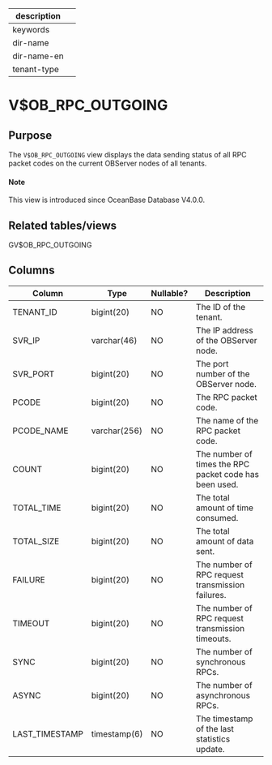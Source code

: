 |description||
|---|---|
|keywords||
|dir-name||
|dir-name-en||
|tenant-type||

# V$OB_RPC_OUTGOING

## Purpose

The `V$OB_RPC_OUTGOING` view displays the data sending status of all RPC packet codes on the current OBServer nodes of all tenants.

<main id="notice" type='explain'>
  <h4>Note</h4>
  <p>This view is introduced since OceanBase Database V4.0.0. </p>
</main>

## Related tables/views

GV$OB_RPC_OUTGOING

## Columns

| **Column** | **Type** | **Nullable?** | **Description** |
|----------------|--------------|----------------|-----------------------|
| TENANT_ID | bigint(20) | NO | The ID of the tenant. |
| SVR_IP | varchar(46) | NO | The IP address of the OBServer node. |
| SVR_PORT | bigint(20) | NO | The port number of the OBServer node. |
| PCODE | bigint(20) | NO | The RPC packet code. |
| PCODE_NAME | varchar(256) | NO | The name of the RPC packet code. |
| COUNT | bigint(20) | NO | The number of times the RPC packet code has been used. |
| TOTAL_TIME | bigint(20) | NO | The total amount of time consumed. |
| TOTAL_SIZE | bigint(20) | NO | The total amount of data sent. |
| FAILURE | bigint(20) | NO | The number of RPC request transmission failures. |
| TIMEOUT | bigint(20) | NO | The number of RPC request transmission timeouts. |
| SYNC | bigint(20) | NO | The number of synchronous RPCs. |
| ASYNC | bigint(20) | NO | The number of asynchronous RPCs. |
| LAST_TIMESTAMP | timestamp(6) | NO | The timestamp of the last statistics update. |
